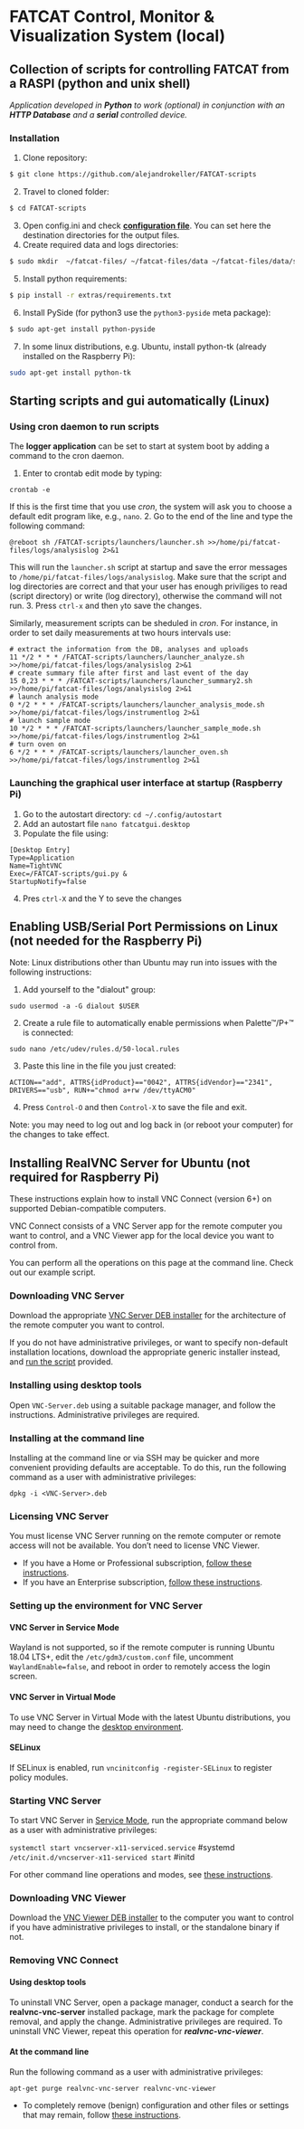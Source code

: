 # FATCAT Control, Monitor & Visualization System (local)
## Collection of scripts for controlling FATCAT from a RASPI (python and unix shell)
*Application developed in **Python** to work (optional) in conjunction with an **HTTP Database** and a **serial** controlled device.*

### **Installation**
1. Clone repository:
```bash
$ git clone https://github.com/alejandrokeller/FATCAT-scripts
```
2. Travel to cloned folder:
```bash
$ cd FATCAT-scripts
```
3. Open config.ini and check **[configuration file](#configuration-file)**. You can set here the destination directories for the output files.
4. Create required data and logs directories:
```bash
$ sudo mkdir  ~/fatcat-files/ ~/fatcat-files/data ~/fatcat-files/data/summaries ~/fatcat-files/data/events ~/fatcat-files/data/events/graph ~/fatcat-files/logs ~/fatcat-files/data/baseline
```
5. Install python requirements:
```bash
$ pip install -r extras/requirements.txt
```
6. Install PySide (for python3 use the `python3-pyside` meta package):
```bash
$ sudo apt-get install python-pyside
```
7. In some linux distributions, e.g. Ubuntu, install python-tk (already installed on the Raspberry Pi):
```bash
sudo apt-get install python-tk
```

## Starting scripts and gui automatically (Linux)

### Using cron daemon to run scripts

The **logger application** can be set to start at system boot by adding a command to the cron daemon.
1. Enter to crontab edit mode by typing:
```
crontab -e
```
If this is the first time that you use *cron*, the system will ask you to choose a default edit program like, e.g., `nano`. 
2. Go to the end of the line and type the following command:
```
@reboot sh /FATCAT-scripts/launchers/launcher.sh >>/home/pi/fatcat-files/logs/analysislog 2>&1
```
This will run the `launcher.sh` script at startup and save the error messages to `/home/pi/fatcat-files/logs/analysislog`. Make sure that the script and log directories are correct and that your user has enough priviliges to read (script directory) or write (log directory), otherwise the command will not run.
3. Press `ctrl-x` and then `y`to save the changes.

Similarly, measurement scripts can be sheduled in *cron*. For instance, in order to set daily measurements at two hours intervals use:
```
# extract the information from the DB, analyses and uploads
11 */2 * * * /FATCAT-scripts/launchers/launcher_analyze.sh >>/home/pi/fatcat-files/logs/analysislog 2>&1
# create summary file after first and last event of the day
15 0,23 * * * /FATCAT-scripts/launchers/launcher_summary2.sh >>/home/pi/fatcat-files/logs/analysislog 2>&1
# launch analysis mode
0 */2 * * * /FATCAT-scripts/launchers/launcher_analysis_mode.sh >>/home/pi/fatcat-files/logs/instrumentlog 2>&1
# launch sample mode
10 */2 * * * /FATCAT-scripts/launchers/launcher_sample_mode.sh >>/home/pi/fatcat-files/logs/instrumentlog 2>&1
# turn oven on
6 */2 * * * /FATCAT-scripts/launchers/launcher_oven.sh >>/home/pi/fatcat-files/logs/instrumentlog 2>&1
```

### Launching the graphical user interface at startup (Raspberry Pi)

1. Go to the autostart directory: `cd ~/.config/autostart`
2. Add an autostart file `nano fatcatgui.desktop`
3. Populate the file using:
```
[Desktop Entry]
Type=Application
Name=TightVNC
Exec=/FATCAT-scripts/gui.py &
StartupNotify=false
```
4. Pres `ctrl-X` and the Y to seve the changes

## Enabling USB/Serial Port Permissions on Linux (not needed for the Raspberry Pi)

Note: Linux distributions other than Ubuntu may run into issues with the following instructions: 

1. Add yourself to the "dialout" group:
```
sudo usermod -a -G dialout $USER
```
2. Create a rule file to automatically enable permissions when Palette™/P+™ is connected:
```
sudo nano /etc/udev/rules.d/50-local.rules
```
3. Paste this line in the file you just created:
```
ACTION=="add", ATTRS{idProduct}=="0042", ATTRS{idVendor}=="2341", DRIVERS=="usb", RUN+="chmod a+rw /dev/ttyACM0"
```
4. Press `Control-O` and then `Control-X` to save the file and exit.

Note: you may need to log out and log back in (or reboot your computer) for the changes to take effect.

## Installing RealVNC Server for Ubuntu (not required for Raspberry Pi)


These instructions explain how to install VNC Connect (version 6+) on supported Debian-compatible computers.

VNC Connect consists of a VNC Server app for the remote computer you want to control, and a VNC Viewer app for the local device you want to control from.

You can perform all the operations on this page at the command line. Check out our example script.

### Downloading VNC Server

Download the appropriate [VNC Server DEB installer](https://www.realvnc.com/connect/download/vnc/linux/) for the architecture of the remote computer you want to control.

If you do not have administrative privileges, or want to specify non-default installation locations, download the appropriate generic installer instead, and [run the script](https://www.realvnc.com/en/connect/docs/script-install-remove.html#script-install-remove) provided.

### Installing using desktop tools

Open `VNC-Server.deb` using a suitable package manager, and follow the instructions. Administrative privileges are required.

### Installing at the command line

Installing at the command line or via SSH may be quicker and more convenient providing defaults are acceptable. To do this, run the following command as a user with administrative privileges:

```
dpkg -i <VNC-Server>.deb
```

### Licensing VNC Server

You must license VNC Server running on the remote computer or remote access will not be available. You don’t need to license VNC Viewer.

* If you have a Home or Professional subscription, [follow these instructions](https://www.realvnc.com/en/connect/docs/licensing.html#license-home-pro).
* If you have an Enterprise subscription, [follow these instructions](https://www.realvnc.com/en/connect/docs/licensing.html#license-enterprise).

### Setting up the environment for VNC Server

#### VNC Server in Service Mode

Wayland is not supported, so if the remote computer is running Ubuntu 18.04 LTS+, edit the `/etc/gdm3/custom.conf` file, uncomment `WaylandEnable=false`, and reboot in order to remotely access the login screen.

#### VNC Server in Virtual Mode

To use VNC Server in Virtual Mode with the latest Ubuntu distributions, you may need to change the [desktop environment](https://help.realvnc.com/hc/en-us/articles/360003474792?_ga=2.217791824.715315377.1562065979-2142468511.1562065979).

#### SELinux

If SELinux is enabled, run `vncinitconfig -register-SELinux` to register policy modules.

### Starting VNC Server

To start VNC Server in [Service Mode](https://www.realvnc.com/en/connect/docs/server-modes.html#server-modes), run the appropriate command below as a user with administrative privileges:

`systemctl start vncserver-x11-serviced.service` #systemd
`/etc/init.d/vncserver-x11-serviced start` #initd

For other command line operations and modes, see [these instructions](https://www.realvnc.com/en/connect/docs/unix-start-stop.html#unix-start-stop).

### Downloading VNC Viewer

Download the [VNC Viewer DEB installer](https://www.realvnc.com/connect/download/viewer/linux/) to the computer you want to control if you have administrative privileges to install, or the standalone binary if not.

### Removing VNC Connect
#### Using desktop tools

To uninstall VNC Server, open a package manager, conduct a search for the **realvnc-vnc-server** installed package, mark the package for complete removal, and apply the change. Administrative privileges are required. To uninstall VNC Viewer, repeat this operation for ***realvnc-vnc-viewer***.

#### At the command line

Run the following command as a user with administrative privileges:
```
apt-get purge realvnc-vnc-server realvnc-vnc-viewer
```

* To completely remove (benign) configuration and other files or settings that may remain, follow [these instructions](https://www.realvnc.com/en/connect/docs/uninstall.html#uninstall).
